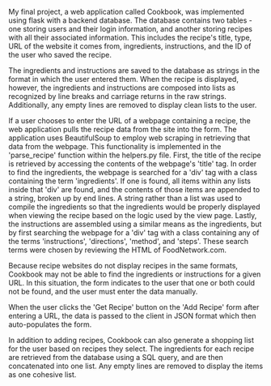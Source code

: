 My final project, a web application called Cookbook, was implemented using flask with a backend database. The database contains two
tables - one storing users and their login information, and another storing recipes with all their associated information. This
includes the recipe's title, type, URL of the website it comes from, ingredients, instructions, and the ID of the user who saved
the recipe.

The ingredients and instructions are saved to the database as strings in the format in which the user entered them. When the recipe
is displayed, however, the ingredients and instructions are composed into lists as recognized by line breaks and carriage returns in
the raw strings. Additionally, any empty lines are removed to display clean lists to the user.

If a user chooses to enter the URL of a webpage containing a recipe, the web application pulls the recipe data from the site into
the form. The application uses BeautifulSoup to employ web scraping in retrieving that data from the webpage. This functionality is
implemented in the 'parse_recipe' function within the helpers.py file. First, the title of the recipe is retrieved by accessing the
contents of the webpage's 'title' tag. In order to find the ingredients, the webpage is searched for a 'div' tag with a class
containing the term 'ingredients'. If one is found, all items within any lists inside that 'div' are found, and the contents of
those items are appended to a string, broken up by end lines. A string rather than a list was used to compile the ingredients so
that the ingredients would be properly displayed when viewing the recipe based on the logic used by the view page. Lastly, the
instructions are assembled using a similar means as the ingredients, but by first searching the webpage for a 'div' tag with a class
containing any of the terms 'instructions', 'directions', 'method', and 'steps'. These search terms were chosen by reviewing the
HTML of FoodNetwork.com.

Because recipe websites do not display recipes in the same formats, Cookbook may not be able to find the ingredients or
instructions for a given URL. In this situation, the form indicates to the user that one or both could not be found, and the user
must enter the data manually.

When the user clicks the 'Get Recipe' button on the 'Add Recipe' form after entering a URL, the data is passed to the client in JSON
format which then auto-populates the form.

In addition to adding recipes, Cookbook can also generate a shopping list for the user based on recipes they select. The
ingredients for each recipe are retrieved from the database using a SQL query, and are then concatenated into one list. Any empty
lines are removed to display the items as one cohesive list.
